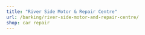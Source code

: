```yaml
---
title: "River Side Motor & Repair Centre"
url: /barking/river-side-motor-and-repair-centre/
shop: car repair
---
```

